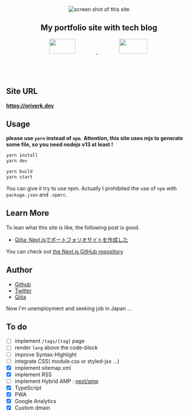 <div align='center'>
  <img src='https://user-images.githubusercontent.com/44029144/82922646-d08c3280-9fb4-11ea-8cc0-3d4c5b03c723.gif' alt='screen shot of this site'>
</div>

<h2 align="center">My portfolio site with tech blog</h2>

<p align="center">
  <a href="https://ja.reactjs.org/">
    <img src="https://user-images.githubusercontent.com/44029144/83879483-a4bd3980-a778-11ea-94eb-8c04c8fb406e.jpg"
          style="margin-right: .5%; max-width: 178px; max-height: 100px; width: 40%;" />
  <a href="https://nextjs.org/">
    <img src="https://user-images.githubusercontent.com/44029144/83879519-b69edc80-a778-11ea-9094-8081f547f15d.jpg"
          style="margin-left: .5%; max-width: 190px; max-height: 100px; width: 40%;" />
  </a>
</p>

## Site URL
**https://oriverk.dev**

## Usage
**please use `yarn` instead of `npm`.**
**Attention, this site uses mjs to generate some file, so you need nodejs v13 at least !**

```bash
yarn install
yarn dev

yarn build
yarn start
```

You can give it try to use npm. Actually I prohibited the use of `npm` with `package.json` and `.npmrc`.

## Learn More
To lean what this site is like, the following post is good.

- [Qiita: Next.jsでポートフォリオサイトを作成した](https://oriverk.dev/posts/20200526-next-portfolio) 

You can check out [the Next.js GitHub repository](https://github.com/oriverk/next-portfolio)

## Author
- [Github](https://github.com/oriverk)
- [Twitter](https://twitter.com/not_you_die)
- [Qiita](https://qiita.com/OriverK)

Now I'm unemployment and seeking job in Japan ...

## To do
- [ ] implement `/tags/[tag]` page
- [ ] render `lang` above the code-block
- [ ] improve Syntax-Highlight
- [ ] integrate CSS( module.css or styled-jsx ...)
- [x] implement sitemap.xml
- [x] implement RSS
- [ ] implement Hybrid AMP : [next/amp](https://nextjs.org/docs/api-reference/next/amp)
- [x] TypeScript
- [x] PWA
- [x] Google Analytics
- [x] Custom dmain